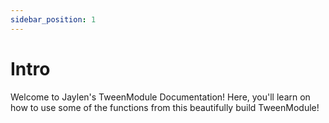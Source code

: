 ```yaml
---
sidebar_position: 1
---
```


# Intro

Welcome to Jaylen's TweenModule Documentation! Here, you'll learn on how to use some of the functions from this beautifully build TweenModule!
